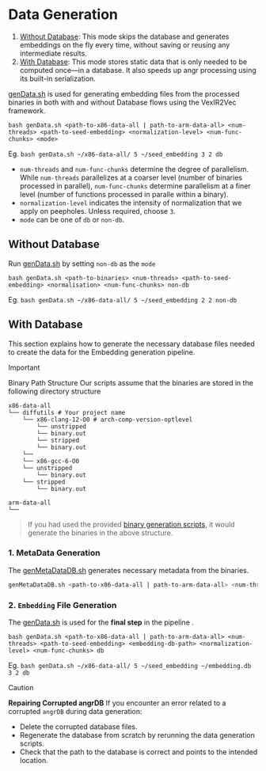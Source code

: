 # Data Generation

1. [Without Database](#without-database): This mode skips the database and generates embeddings
   on the fly every time, without saving or reusing any intermediate results.
2. [With Database](#with-database): This mode stores static data that is only needed to be
   computed once—in a database. It also speeds up angr processing using its built-in serialization.

[genData.sh](./embedding-gen/genData.sh) is used for generating embedding files from the processed binaries in both with and without Database flows
using the VexIR2Vec framework.

```
bash genData.sh <path-to-x86-data-all | path-to-arm-data-all> <num-threads> <path-to-seed-embedding> <normalization-level> <num-func-chunks> <mode>
```
Eg. `bash genData.sh ~/x86-data-all/ 5 ~/seed_embedding 3 2 db`

- `num-threads` and `num-func-chunks` determine the degree of parallelism. While `num-threads` parallelizes at a coarser level (number of
binaries processed in parallel), `num-func-chunks` determine parallelism at a finer level (number of functions processed in paralle within a binary).
- `normalization-level` indicates the intensity of normalization that we apply on peepholes. Unless required, choose `3`.
- `mode` can be one of `db` or `non-db`.


## Without Database
Run [genData.sh](./genData.sh) by setting `non-db` as the `mode`

```
bash genData.sh <path-to-binaries> <num-threads> <path-to-seed-embedding> <normalisation> <num-func-chunks> non-db
```
Eg. `bash genData.sh ~/x86-data-all/ 5 ~/seed_embedding 2 2 non-db`

## With Database
This section explains how to generate the necessary database files needed to create the data for the Embedding generation pipeline.

> [!IMPORTANT]
> Binary Path Structure
> Our scripts assume that the binaries are stored in the following directory structure
```
x86-data-all
└── diffutils # Your project name
    └── x86-clang-12-O0 # arch-comp-version-optlevel
        └── unstripped
		└── binary.out
        └── stripped
		└── binary.out
    └──
    └── x86-gcc-6-O0
	└── unstripped
		└── binary.out
	└── stripped
		└── binary.out

arm-data-all
└──
```

> If you had used the provided [binary generation scripts](../BinGen), it would generate the binaries in the above structure.

### 1. MetaData Generation
The [genMetaDataDB.sh](./db-gen/genMetaDataDB.sh) generates necessary metadata from the binaries.

```bash
genMetaDataDB.sh <path-to-x86-data-all | path-to-arm-data-all> <num-threads> <output-db-path>

```

### 2. `Embedding` File Generation
The [genData.sh](./embedding-gen/genData.sh) is used for the **final step** in the pipeline .

```
bash genData.sh <path-to-x86-data-all | path-to-arm-data-all> <num-threads> <path-to-seed-embedding> <embedding-db-path> <normalization-level> <num-func-chunks> db
```
Eg. `bash genData.sh ~/x86-data-all/ 5 ~/seed_embedding ~/embedding.db 3 2 db`

> [!Caution]
> **Repairing Corrupted angrDB**
> If you encounter an error related to a corrupted `angrDB` during data generation:
>   - Delete the corrupted database files.
>   - Regenerate the database from scratch by rerunning the data generation scripts.
>   - Check that the path to the database is correct and points to the intended location.
